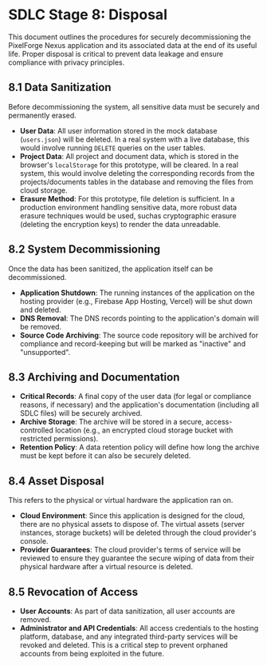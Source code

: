 # SDLC Stage 8: Disposal

This document outlines the procedures for securely decommissioning the PixelForge Nexus application and its associated data at the end of its useful life. Proper disposal is critical to prevent data leakage and ensure compliance with privacy principles.

## 8.1 Data Sanitization

Before decommissioning the system, all sensitive data must be securely and permanently erased.

- **User Data**: All user information stored in the mock database (`users.json`) will be deleted. In a real system with a live database, this would involve running `DELETE` queries on the user tables.
- **Project Data**: All project and document data, which is stored in the browser's `localStorage` for this prototype, will be cleared. In a real system, this would involve deleting the corresponding records from the projects/documents tables in the database and removing the files from cloud storage.
- **Erasure Method**: For this prototype, file deletion is sufficient. In a production environment handling sensitive data, more robust data erasure techniques would be used, suchas cryptographic erasure (deleting the encryption keys) to render the data unreadable.

## 8.2 System Decommissioning

Once the data has been sanitized, the application itself can be decommissioned.

- **Application Shutdown**: The running instances of the application on the hosting provider (e.g., Firebase App Hosting, Vercel) will be shut down and deleted.
- **DNS Removal**: The DNS records pointing to the application's domain will be removed.
- **Source Code Archiving**: The source code repository will be archived for compliance and record-keeping but will be marked as "inactive" and "unsupported".

## 8.3 Archiving and Documentation

- **Critical Records**: A final copy of the user data (for legal or compliance reasons, if necessary) and the application's documentation (including all SDLC files) will be securely archived.
- **Archive Storage**: The archive will be stored in a secure, access-controlled location (e.g., an encrypted cloud storage bucket with restricted permissions).
- **Retention Policy**: A data retention policy will define how long the archive must be kept before it can also be securely deleted.

## 8.4 Asset Disposal

This refers to the physical or virtual hardware the application ran on.

- **Cloud Environment**: Since this application is designed for the cloud, there are no physical assets to dispose of. The virtual assets (server instances, storage buckets) will be deleted through the cloud provider's console.
- **Provider Guarantees**: The cloud provider's terms of service will be reviewed to ensure they guarantee the secure wiping of data from their physical hardware after a virtual resource is deleted.

## 8.5 Revocation of Access

- **User Accounts**: As part of data sanitization, all user accounts are removed.
- **Administrator and API Credentials**: All access credentials to the hosting platform, database, and any integrated third-party services will be revoked and deleted. This is a critical step to prevent orphaned accounts from being exploited in the future.
